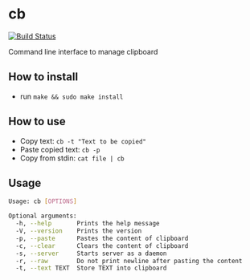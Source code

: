 # cb

[![Build Status](https://travis-ci.org/yaa110/cb.svg?branch=master)](https://travis-ci.org/yaa110/cb)

Command line interface to manage clipboard

## How to install

- run `make && sudo make install`

## How to use

- Copy text: `cb -t "Text to be copied"`
- Paste copied text: `cb -p`
- Copy from stdin: `cat file | cb`

## Usage

```sh
Usage: cb [OPTIONS]

Optional arguments:
  -h, --help       Prints the help message
  -V, --version    Prints the version
  -p, --paste      Pastes the content of clipboard
  -c, --clear      Clears the content of clipboard
  -s, --server     Starts server as a daemon
  -r, --raw        Do not print newline after pasting the content
  -t, --text TEXT  Store TEXT into clipboard
```